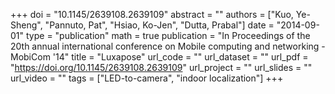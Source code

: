 +++
doi = "10.1145/2639108.2639109"
abstract = ""
authors = ["Kuo, Ye-Sheng", "Pannuto, Pat", "Hsiao, Ko-Jen", "Dutta, Prabal"]
date = "2014-09-01"
type = "publication"
math = true
publication = "In Proceedings of the 20th annual international conference on Mobile computing and networking - MobiCom '14"
title = "Luxapose"
url_code = ""
url_dataset = ""
url_pdf = "https://doi.org/10.1145/2639108.2639109"
url_project = ""
url_slides = ""
url_video = ""
tags = ["LED-to-camera", "indoor localization"]
+++
